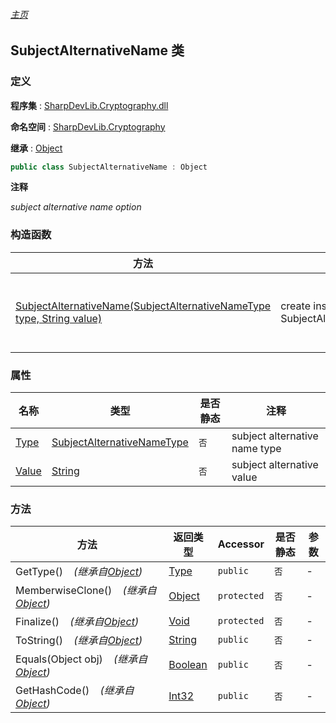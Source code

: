 ###### [主页](./Index.md "主页")

## SubjectAlternativeName 类

### 定义

**程序集** : [SharpDevLib.Cryptography.dll](./SharpDevLib.Cryptography.assembly.md "SharpDevLib.Cryptography.dll")

**命名空间** : [SharpDevLib.Cryptography](./SharpDevLib.Cryptography.namespace.md "SharpDevLib.Cryptography")

**继承** : [Object](https://learn.microsoft.com/en-us/dotnet/api/system.object "Object")

``` csharp
public class SubjectAlternativeName : Object
```

**注释**

*subject alternative name option*


### 构造函数

|方法|注释|参数|
|---|---|---|
|[SubjectAlternativeName(SubjectAlternativeNameType type, String value)](./SharpDevLib.Cryptography.SubjectAlternativeName.ctor.SubjectAlternativeNameType.String.md "SubjectAlternativeName(SubjectAlternativeNameType type, String value)")|create instance of type SubjectAlternativeName|type:subject alternative name type<br>value:subject alternative value|


### 属性

|名称|类型|是否静态|注释|
|---|---|---|---|
|[Type](./SharpDevLib.Cryptography.SubjectAlternativeName.Type.md "Type")|[SubjectAlternativeNameType](./SharpDevLib.Cryptography.SubjectAlternativeNameType.md "SubjectAlternativeNameType")|`否`|subject alternative name type|
|[Value](./SharpDevLib.Cryptography.SubjectAlternativeName.Value.md "Value")|[String](https://learn.microsoft.com/en-us/dotnet/api/system.string "String")|`否`|subject alternative value|


### 方法

|方法|返回类型|Accessor|是否静态|参数|
|---|---|---|---|---|
|GetType()&nbsp;&nbsp;&nbsp;&nbsp;*(继承自[Object](https://learn.microsoft.com/en-us/dotnet/api/system.object "Object"))*|[Type](https://learn.microsoft.com/en-us/dotnet/api/system.type "Type")|`public`|`否`|-|
|MemberwiseClone()&nbsp;&nbsp;&nbsp;&nbsp;*(继承自[Object](https://learn.microsoft.com/en-us/dotnet/api/system.object "Object"))*|[Object](https://learn.microsoft.com/en-us/dotnet/api/system.object "Object")|`protected`|`否`|-|
|Finalize()&nbsp;&nbsp;&nbsp;&nbsp;*(继承自[Object](https://learn.microsoft.com/en-us/dotnet/api/system.object "Object"))*|[Void](https://learn.microsoft.com/en-us/dotnet/api/system.void "Void")|`protected`|`否`|-|
|ToString()&nbsp;&nbsp;&nbsp;&nbsp;*(继承自[Object](https://learn.microsoft.com/en-us/dotnet/api/system.object "Object"))*|[String](https://learn.microsoft.com/en-us/dotnet/api/system.string "String")|`public`|`否`|-|
|Equals(Object obj)&nbsp;&nbsp;&nbsp;&nbsp;*(继承自[Object](https://learn.microsoft.com/en-us/dotnet/api/system.object "Object"))*|[Boolean](https://learn.microsoft.com/en-us/dotnet/api/system.boolean "Boolean")|`public`|`否`|-|
|GetHashCode()&nbsp;&nbsp;&nbsp;&nbsp;*(继承自[Object](https://learn.microsoft.com/en-us/dotnet/api/system.object "Object"))*|[Int32](https://learn.microsoft.com/en-us/dotnet/api/system.int32 "Int32")|`public`|`否`|-|


